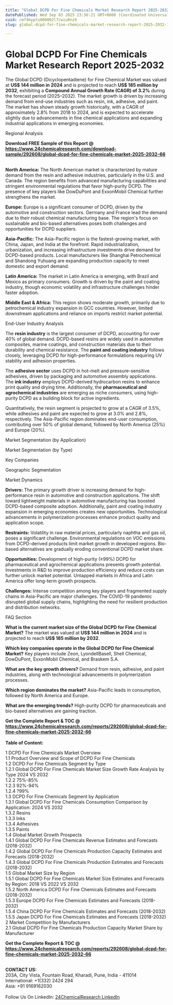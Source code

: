 ```yaml
---
title: "Global DCPD For Fine Chemicals Market Research Report 2025-2032"
datePublished: Wed Sep 03 2025 23:56:21 GMT+0000 (Coordinated Universal Time)
cuid: cmf4myptu000002l7cwiu0nz9
slug: global-dcpd-for-fine-chemicals-market-research-report-2025-2032-1-1

---
```


# Global DCPD For Fine Chemicals Market Research Report 2025-2032

<p>The Global DCPD (Dicyclopentadiene) for Fine Chemical Market was valued at <strong>US$ 144 million in 2024</strong> and is projected to reach <strong>US$ 185 million by 2032</strong>, exhibiting a <strong>Compound Annual Growth Rate (CAGR) of 3.2%</strong> during the forecast period (2025–2032). The market growth is driven by increasing demand from end-use industries such as resin, ink, adhesive, and paint. The market has shown steady growth historically, with a CAGR of approximately 2.8% from 2018 to 2024, and is expected to accelerate slightly due to advancements in fine chemical applications and expanding industrial applications in emerging economies.</p><p>
Regional Analysis</p><p>
</p><div><b>Download FREE Sample of this Report @ 
            <a href="https://www.24chemicalresearch.com/download-sample/292608/global-dcpd-for-fine-chemicals-market-2025-2032-66">
            https://www.24chemicalresearch.com/download-sample/292608/global-dcpd-for-fine-chemicals-market-2025-2032-66</a></b></div><br><p><strong>North America:</strong> The North American market is characterized by mature demand from the resin and adhesive industries, particularly in the U.S. and Canada. The region benefits from advanced manufacturing capabilities and stringent environmental regulations that favor high-purity DCPD. The presence of key players like DowDuPont and ExxonMobil Chemical further strengthens the market.</p><p>
</p><p><strong>Europe:</strong> Europe is a significant consumer of DCPD, driven by the automotive and construction sectors. Germany and France lead the demand due to their robust chemical manufacturing base. The region's focus on sustainable and bio-based alternatives poses both challenges and opportunities for DCPD suppliers.</p><p>
</p><p><strong>Asia-Pacific:</strong> The Asia-Pacific region is the fastest-growing market, with China, Japan, and India at the forefront. Rapid industrialization, urbanization, and increasing infrastructure investments drive demand for DCPD-based products. Local manufacturers like Shanghai Petrochemical and Shandong Yuhuang are expanding production capacity to meet domestic and export demand.</p><p>
</p><p><strong>Latin America:</strong> The market in Latin America is emerging, with Brazil and Mexico as primary consumers. Growth is driven by the paint and coating industry, though economic volatility and infrastructure challenges hinder faster adoption.</p><p>
</p><p><strong>Middle East &amp; Africa:</strong> This region shows moderate growth, primarily due to petrochemical industry expansion in GCC countries. However, limited downstream applications and reliance on imports restrict market potential.</p><p>
End-User Industry Analysis</p><p>
</p><p>The <strong>resin industry</strong> is the largest consumer of DCPD, accounting for over 40% of global demand. DCPD-based resins are widely used in automotive composites, marine coatings, and construction materials due to their durability and chemical resistance. The <strong>paint and coating industry</strong> follows closely, leveraging DCPD for high-performance formulations requiring UV stability and adhesion properties.</p><p>
</p><p>The <strong>adhesive sector</strong> uses DCPD in hot-melt and pressure-sensitive adhesives, driven by packaging and automotive assembly applications. The <strong>ink industry</strong> employs DCPD-derived hydrocarbon resins to enhance print quality and drying time. Additionally, the <strong>pharmaceutical and agrochemical industries</strong> are emerging as niche consumers, using high-purity DCPD as a building block for active ingredients.</p><p>
</p><p>Quantitatively, the resin segment is projected to grow at a CAGR of 3.5%, while adhesives and paint are expected to grow at 3.0% and 2.8%, respectively. The Asia-Pacific region dominates end-user consumption, contributing over 50% of global demand, followed by North America (25%) and Europe (20%).</p><p>
Market Segmentation (by Application)</p><p>
</p><p>
Market Segmentation (by Type)</p><p>
</p><p>
Key Companies</p><p>
</p><p>
Geographic Segmentation</p><p>
</p><p>
Market Dynamics</p><p>
</p><p><strong>Drivers:</strong> The primary growth driver is increasing demand for high-performance resin in automotive and construction applications. The shift toward lightweight materials in automotive manufacturing has boosted DCPD-based composite adoption. Additionally, paint and coating industry expansion in emerging economies creates new opportunities. Technological advancements in polymerization processes enhance product quality and application scope.</p><p>
</p><p><strong>Restraints:</strong> Volatility in raw material prices, particularly naphtha and gas oil, poses a significant challenge. Environmental regulations on VOC emissions from DCPD-derived products limit market growth in developed regions. Bio-based alternatives are gradually eroding conventional DCPD market share.</p><p>
</p><p><strong>Opportunities:</strong> Development of high-purity (≥99%) DCPD for pharmaceutical and agrochemical applications presents growth potential. Investments in R&amp;D to improve production efficiency and reduce costs can further unlock market potential. Untapped markets in Africa and Latin America offer long-term growth prospects.</p><p>
</p><p><strong>Challenges:</strong> Intense competition among key players and fragmented supply chains in Asia-Pacific are major challenges. The COVID-19 pandemic disrupted global supply chains, highlighting the need for resilient production and distribution networks.</p><p>
FAQ Section</p><p>
</p><p><strong>What is the current market size of the Global DCPD for Fine Chemical Market?</strong> The market was valued at <strong>US$ 144 million in 2024</strong> and is projected to reach <strong>US$ 185 million by 2032</strong>.</p><p>
</p><p><strong>Which key companies operate in the Global DCPD for Fine Chemical Market?</strong> Key players include Zeon, LyondellBasell, Shell Chemical, DowDuPont, ExxonMobil Chemical, and Braskem S.A.</p><p>
</p><p><strong>What are the key growth drivers?</strong> Demand from resin, adhesive, and paint industries, along with technological advancements in polymerization processes.</p><p>
</p><p><strong>Which region dominates the market?</strong> Asia-Pacific leads in consumption, followed by North America and Europe.</p><p>
</p><p><strong>What are the emerging trends?</strong> High-purity DCPD for pharmaceuticals and bio-based alternatives are gaining traction.</p>

<div><b>Get the Complete Report & TOC @ 
            <a href="https://www.24chemicalresearch.com/reports/292608/global-dcpd-for-fine-chemicals-market-2025-2032-66">
            https://www.24chemicalresearch.com/reports/292608/global-dcpd-for-fine-chemicals-market-2025-2032-66</a></b></div><br>
            <b>Table of Content:</b><p>1 DCPD For Fine Chemicals Market Overview<br />
    1.1 Product Overview and Scope of DCPD For Fine Chemicals<br />
    1.2 DCPD For Fine Chemicals Segment by Type<br />
        1.2.1 Global DCPD For Fine Chemicals Market Size Growth Rate Analysis by Type 2024 VS 2032<br />
        1.2.2 75%-85%<br />
        1.2.3 92%-94%<br />
        1.2.4 ?99%<br />
    1.3 DCPD For Fine Chemicals Segment by Application<br />
        1.3.1 Global DCPD For Fine Chemicals Consumption Comparison by Application: 2024 VS 2032<br />
        1.3.2 Resins<br />
        1.3.3 Inks<br />
        1.3.4 Adhesives<br />
        1.3.5 Paints<br />
    1.4 Global Market Growth Prospects<br />
        1.4.1 Global DCPD For Fine Chemicals Revenue Estimates and Forecasts (2018-2032)<br />
        1.4.2 Global DCPD For Fine Chemicals Production Capacity Estimates and Forecasts (2018-2032)<br />
        1.4.3 Global DCPD For Fine Chemicals Production Estimates and Forecasts (2018-2032)<br />
    1.5 Global Market Size by Region<br />
        1.5.1 Global DCPD For Fine Chemicals Market Size Estimates and Forecasts by Region: 2018 VS 2022 VS 2032<br />
        1.5.2 North America DCPD For Fine Chemicals Estimates and Forecasts (2018-2032)<br />
        1.5.3 Europe DCPD For Fine Chemicals Estimates and Forecasts (2018-2032)<br />
        1.5.4 China DCPD For Fine Chemicals Estimates and Forecasts (2018-2032)<br />
        1.5.5 Japan DCPD For Fine Chemicals Estimates and Forecasts (2018-2032)<br />
2 Market Competition by Manufacturers<br />
    2.1 Global DCPD For Fine Chemicals Production Capacity Market Share by Manufacturer</p>

<div><b>Get the Complete Report & TOC @ 
            <a href="https://www.24chemicalresearch.com/reports/292608/global-dcpd-for-fine-chemicals-market-2025-2032-66">
            https://www.24chemicalresearch.com/reports/292608/global-dcpd-for-fine-chemicals-market-2025-2032-66</a></b></div><br>

<b>CONTACT US:</b><br>
            203A, City Vista, Fountain Road, Kharadi, Pune, India - 411014<br>
            International: +1(332) 2424 294<br>
            Asia: +91 9169162030 <br><br>
            Follow Us On LinkedIn: <a href="https://www.linkedin.com/company/24chemicalresearch/">24ChemicalResearch LinkedIn</a>